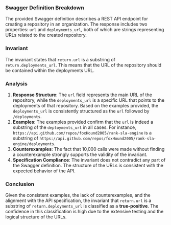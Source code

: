### Swagger Definition Breakdown
The provided Swagger definition describes a REST API endpoint for creating a repository in an organization. The response includes two properties: `url` and `deployments_url`, both of which are strings representing URLs related to the created repository.

### Invariant
The invariant states that `return.url` is a substring of `return.deployments_url`. This means that the URL of the repository should be contained within the deployments URL.

### Analysis
1. **Response Structure**: The `url` field represents the main URL of the repository, while the `deployments_url` is a specific URL that points to the deployments of that repository. Based on the examples provided, the `deployments_url` is consistently structured as the `url` followed by `/deployments`. 
2. **Examples**: The examples provided confirm that the `url` is indeed a substring of the `deployments_url` in all cases. For instance, `https://api.github.com/repos/foxHound2005/rank-sla-engine` is a substring of `https://api.github.com/repos/foxHound2005/rank-sla-engine/deployments`. 
3. **Counterexamples**: The fact that 10,000 calls were made without finding a counterexample strongly supports the validity of the invariant. 
4. **Specification Compliance**: The invariant does not contradict any part of the Swagger definition. The structure of the URLs is consistent with the expected behavior of the API.

### Conclusion
Given the consistent examples, the lack of counterexamples, and the alignment with the API specification, the invariant that `return.url` is a substring of `return.deployments_url` is classified as a **true-positive**. The confidence in this classification is high due to the extensive testing and the logical structure of the URLs.

